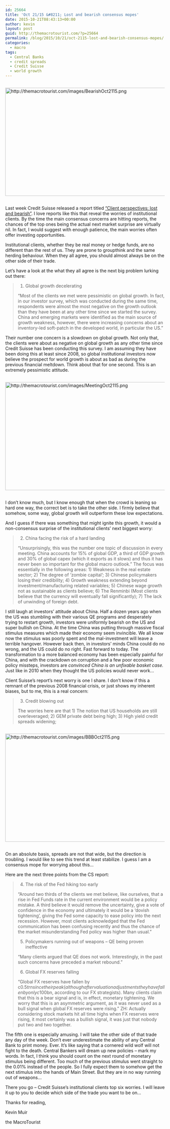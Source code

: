 ```yaml
---
id: 25664
title: 'Oct 21/15 &#8211; Lost and bearish consensus mopes'
date: 2015-10-21T08:43:13+00:00
author: kevin
layout: post
guid: http://themacrotourist.com/?p=25664
permalink: /blog/2015/10/21/oct-2115-lost-and-bearish-consensus-mopes/
categories:
  - macro
tags:
  - Central Banks
  - credit spreads
  - Credit Suisse
  - world growth
---
```


  <img src="http://themacrotourist.com/images/BearishOct2115.png" alt="http://themacrotourist.com/images/BearishOct2115.png" style="margin:30px auto;display:block;" width="600" height="342">

Last week Credit Suisse released a report titled [“Client perspectives: lost and bearish”](http://www.zerohedge.com/news/2015-10-16/traders-completely-lost-here-are-consensus-and-contrarian-trades). I love reports like this that reveal the worries of institutional clients. By the time the main consensus concerns are hitting reports, the chances of the top ones being the actual next market surprise are virtually nil. In fact, I would suggest with enough patience, the main worries often offer investing opportunities.

Institutional clients, whether they be real money or hedge funds, are no different than the rest of us. They are prone to groupthink and the same herding behaviour. When they all agree, you should almost always be on the other side of their trade.

Let’s have a look at the what they all agree is the next big problem lurking out there:

> 1. Global growth decelerating
> 
> &#8220;Most of the clients we met were pessimistic on global growth. In fact, in our investor survey, which was conducted during the same time, respondents were almost the most negative on the growth outlook than they have been at any other time since we started the survey. China and emerging markets were identified as the main source of growth weakness, however, there were increasing concerns about an inventory-led soft-patch in the developed world, in particular the US.&#8221;

Their number one concern is a slowdown on global growth. Not only that, the clients were about as negative on global growth as any other time since Credit Suisse has been conducting this survey. I am assuming they have been doing this at least since 2008, so global institutional investors now believe the prospect for world growth is about as bad as during the previous financial meltdown. Think about that for one second. This is an extremely pessimistic attitude.


  <img src="http://themacrotourist.com/images/MeetingOct2115.png" alt="http://themacrotourist.com/images/MeetingOct2115.png" style="margin:30px auto;display:block;" width="600" height="342">

I don’t know much, but I know enough that when the crowd is leaning so hard one way, the correct bet is to take the other side. I firmly believe that somehow, some way, global growth will outperform these low expectations.

And I guess if there was something that might ignite this growth, it would a non-consensus surprise of the institutional clients’ next biggest worry:

> 2. China facing the risk of a hard landing
> 
> &#8220;Unsurprisingly, this was the number one topic of discussion in every meeting. China accounts for 15% of global GDP, a third of GDP growth and 30% of global capex (which it exports as it slows) and thus it has never been so important for the global macro outlook.&#8221; The focus was essentially in the following areas: 1) Weakness in the real estate sector; 2) The degree of &#8216;zombie capital&#8217;; 3) Chinese policymakers losing their credibility; 4) Growth weakness extending beyond investment/manufacturing related variables; 5) Chinese wage growth not as sustainable as clients believe; 6) The Renminbi (Most clients believe that the currency will eventually fall significantly); 7) The lack of unwinding of foreign debt.

I still laugh at investors’ attitude about China. Half a dozen years ago when the US was stumbling with their various QE programs and desperately trying to restart growth, investors were uniformly bearish on the US and super bullish on China. At the time China was putting through massive fiscal stimulus measures which made their economy seem invincible. We all know now the stimulus was poorly spent and the mal-investment will leave a terrible hangover. However back then, in investors’ minds China could do no wrong, and the US could do no right. Fast forward to today. The transformation to a more balanced economy has been especially painful for China, and with the crackdown on corruption and a few poor economic policy missteps, investors are _convinced China is an unfixable basket case._ Just like in 2010 when they thought the US policies would never work…

Client Suisse’s report’s next worry is one I share. I don’t know if this a remnant of the previous 2008 financial crisis, or just shows my inherent biases, but to me, this is a real concern:

> 3. Credit blowing out
> 
> The worries here are that 1) The notion that US households are still overleveraged; 2) GEM private debt being high; 3) High yield credit spreads widening;


  <img src="http://themacrotourist.com/images/BBBOct2115.png" alt="http://themacrotourist.com/images/BBBOct2115.png" style="margin:30px auto;display:block;" width="600" height="342">

On an absolute basis, spreads are not that wide, but the direction is troubling. I would like to see this trend at least stabilize. I guess I am a consensus mope for worrying about this…

Here are the next three points from the CS report:

> 4. The risk of the Fed hiking too early
> 
> &#8220;Around two thirds of the clients we met believe, like ourselves, that a rise in Fed Funds rate in the current environment would be a policy mistake. A third believe it would remove the uncertainty, give a vote of confidence in the economy and ultimately it would be a &#8216;dovish tightening&#8217;, giving the Fed some capacity to ease policy into the next recession. However, most clients acknowledged that the Fed communication has been confusing recently and thus the chance of the market misunderstanding Fed policy was higher than usual.&#8221;
> 
> 5. Policymakers running out of weapons – QE being proven ineffective
> 
> &#8220;Many clients argued that QE does not work. Interestingly, in the past such concerns have preceded a market rebound.&#8221;
> 
> 6. Global FX reserves falling
> 
> &#8220;Global FX reserves have fallen by c$0.5trn since their peak (although after valuationadjustments they have fallen by only c$100bn, according to our FX strategists). Many clients claim that this is a bear signal and is, in effect, monetary tightening. We worry that this is an asymmetric argument, as it was never used as a bull signal when global FX reserves were rising.&#8221; ZH: Actually considering stock markets hit all time highs when FX reserves were rising, it most certainly was a bullish signal, it was just that nobody put two and two together.

The fifth one is especially amusing. I will take the other side of that trade any day of the week. Don’t ever underestimate the ability of any Central Bank to print money. Ever. It’s like saying that a cornered wild wolf will not fight to the death. Central Bankers will dream up new policies &#8211; mark my words. In fact, I think you should count on the next round of monetary stimulus being different. Too much of the previous stimulus went straight to the 0.01% instead of the people. So I fully expect them to somehow get the next stimulus into the hands of Main Street. But they are in no way running out of weapons…

There you go &#8211; Credit Suisse’s institutional clients top six worries. I will leave it up to you to decide which side of the trade you want to be on…

Thanks for reading,
  
Kevin Muir
  
the MacroTourist